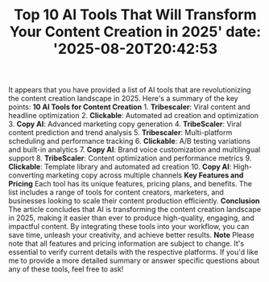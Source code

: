 ﻿---
title: "Top 10 AI Tools That Will Transform Your Content Creation in 2025'
date: '2025-08-20T20:42:53"
category: "Markets"
summary: ""
slug: "top 10 ai tools that will transform your content creation in"
source_urls:
  - "https://techncruncher.blogspot.com/2025/01/top-10-ai-tools-that-will-transform.html"
seo:
  title: "Top 10 AI Tools That Will Transform Your Content Creation in 2025 | Hash n Hedge'
  description: '"
  keywords: ["news", "markets", "brief"]
---
It appears that you have provided a list of AI tools that are revolutionizing the content creation landscape in 2025. Here's a summary of the key points:  **10 AI Tools for Content Creation**  1. **Tribescaler**: Viral content and headline optimization 2. **Clickable**: Automated ad creation and optimization 3. **Copy AI**: Advanced marketing copy generation 4. **TribeScaler**: Viral content prediction and trend analysis 5. **Tribescaler**: Multi-platform scheduling and performance tracking 6. **Clickable**: A/B testing variations and built-in analytics 7. **Copy AI**: Brand voice customization and multilingual support 8. **TribeScaler**: Content optimization and performance metrics 9. **Clickable**: Template library and automated ad creation 10. **Copy AI**: High-converting marketing copy across multiple channels  **Key Features and Pricing**  Each tool has its unique features, pricing plans, and benefits. The list includes a range of tools for content creators, marketers, and businesses looking to scale their content production efficiently.  **Conclusion**  The article concludes that AI is transforming the content creation landscape in 2025, making it easier than ever to produce high-quality, engaging, and impactful content. By integrating these tools into your workflow, you can save time, unleash your creativity, and achieve better results.  **Note**  Please note that all features and pricing information are subject to change. It's essential to verify current details with the respective platforms.  If you'd like me to provide a more detailed summary or answer specific questions about any of these tools, feel free to ask! 
